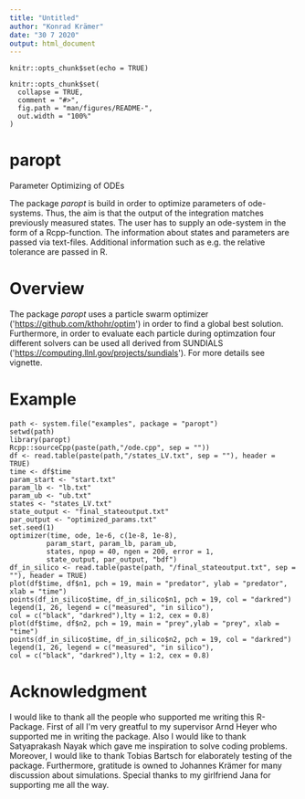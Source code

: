 ```yaml
---
title: "Untitled"
author: "Konrad Krämer"
date: "30 7 2020"
output: html_document
---
```


```{r setup, include=FALSE}
knitr::opts_chunk$set(echo = TRUE)
```

```{r, include = FALSE}
knitr::opts_chunk$set(
  collapse = TRUE,
  comment = "#>",
  fig.path = "man/figures/README-",
  out.width = "100%"
)
```

# paropt

Parameter Optimizing of ODEs

The package *paropt* is build in order to optimize parameters of ode-systems. Thus, the aim is that the output of the integration matches previously measured states. The user has to supply an ode-system in the form of a Rcpp-function. The information about states and parameters are passed via text-files. Additional information such as e.g. the relative tolerance are passed in R.

# Overview

The package *paropt* uses a particle swarm optimizer ('https://github.com/kthohr/optim') in order to find a global best solution. Furthermore, in order to evaluate each particle during optimzation four different solvers can be used all derived from SUNDIALS ('https://computing.llnl.gov/projects/sundials'). For more details see vignette. 

# Example

```{r, echo = F}
path <- system.file("examples", package = "paropt")
setwd(path)
library(paropt)
Rcpp::sourceCpp(paste(path,"/ode.cpp", sep = ""))
df <- read.table(paste(path,"/states_LV.txt", sep = ""), header = TRUE)
time <- df$time
param_start <- "start.txt"
param_lb <- "lb.txt"
param_ub <- "ub.txt"
states <- "states_LV.txt"
state_output <- "final_stateoutput.txt"
par_output <- "optimized_params.txt"
set.seed(1)
optimizer(time, ode, 1e-6, c(1e-8, 1e-8),
         param_start, param_lb, param_ub,
         states, npop = 40, ngen = 200, error = 1,
         state_output, par_output, "bdf")
df_in_silico <- read.table(paste(path, "/final_stateoutput.txt", sep = ""), header = TRUE)
plot(df$time, df$n1, pch = 19, main = "predator", ylab = "predator", xlab = "time")
points(df_in_silico$time, df_in_silico$n1, pch = 19, col = "darkred")
legend(1, 26, legend = c("measured", "in silico"),
col = c("black", "darkred"),lty = 1:2, cex = 0.8) 
plot(df$time, df$n2, pch = 19, main = "prey",ylab = "prey", xlab = "time")
points(df_in_silico$time, df_in_silico$n2, pch = 19, col = "darkred")
legend(1, 26, legend = c("measured", "in silico"),
col = c("black", "darkred"),lty = 1:2, cex = 0.8)
```


# Acknowledgment

I would like to thank all the people who supported me writing this R-Package.
First of all I'm very greatful to my supervisor Arnd Heyer who supported me in writing the package.
Also I would like to thank Satyaprakash Nayak which gave me inspiration to solve coding problems.
Moreover, I would like to thank Tobias Bartsch for elaborately testing of the package.
Furthermore, gratitude is owned to Johannes Krämer for many discussion about simulations. 
Special thanks to my girlfriend Jana for supporting me all the way.

